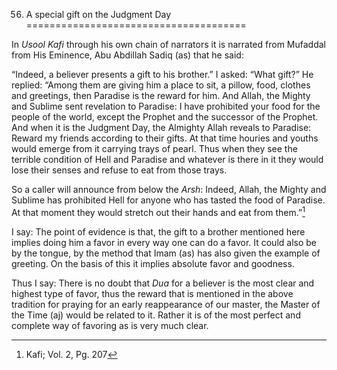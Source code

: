 56. A special gift on the Judgment Day
======================================

In *Usool Kafi* through his own chain of narrators it is narrated from
Mufaddal from His Eminence, Abu Abdillah Sadiq (as) that he said:

“Indeed, a believer presents a gift to his brother.” I asked: “What
gift?” He replied: “Among them are giving him a place to sit, a pillow,
food, clothes and greetings, then Paradise is the reward for him. And
Allah, the Mighty and Sublime sent revelation to Paradise: I have
prohibited your food for the people of the world, except the Prophet and
the successor of the Prophet. And when it is the Judgment Day, the
Almighty Allah reveals to Paradise: Reward my friends according to their
gifts. At that time houries and youths would emerge from it carrying
trays of pearl. Thus when they see the terrible condition of Hell and
Paradise and whatever is there in it they would lose their senses and
refuse to eat from those trays.

So a caller will announce from below the *Arsh*: Indeed, Allah, the
Mighty and Sublime has prohibited Hell for anyone who has tasted the
food of Paradise. At that moment they would stretch out their hands and
eat from them.”[^1]

I say: The point of evidence is that, the gift to a brother mentioned
here implies doing him a favor in every way one can do a favor. It could
also be by the tongue, by the method that Imam (as) has also given the
example of greeting. On the basis of this it implies absolute favor and
goodness.

Thus I say: There is no doubt that *Dua* for a believer is the most
clear and highest type of favor, thus the reward that is mentioned in
the above tradition for praying for an early reappearance of our master,
the Master of the Time (aj) would be related to it. Rather it is of the
most perfect and complete way of favoring as is very much clear.

[^1]: Kafi; Vol. 2, Pg. 207


